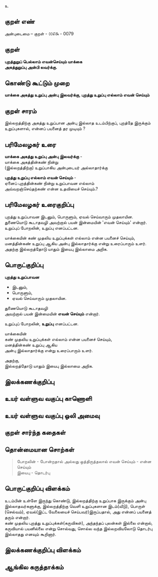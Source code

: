 உ

## குறள் எண் 

அன்புடைமை – குறள் - ௦௦௭௯ - 0079  

## குறள் 

**புறத்துறுப் பெல்லாம் எவன்செய்யும் யாக்கை  
அகத்துறுப்பு அன்பி லவர்க்கு.** 

## கொண்டு கூட்டும் முறை

**யாக்கை அகத்து உறுப்பு அன்பு இலவர்க்கு, புறத்து உறுப்பு எல்லாம் எவன் செய்யும்**  

## குறள் சாரம் 

இல்லறத்திற்கு அகத்து உறுப்பான அன்பு இல்லாத உடம்பிற்குப், புறத்தே இருக்கும் உறுப்புகளால், என்னப் பயனைத் தர முடியும் ?

## பரிமேலழகர் உரை

**யாக்கை அகத்து உறுப்பு அன்பு இலவர்க்கு** -  
யாக்கை அகத்தின்கண் நின்று  
(இல்லறத்திற்கு) உறுப்பாகிய அன்புடையர் அல்லாதார்க்கு  

**புறத்து உறுப்பு எல்லாம் எவன் செய்யும்** -  
ஏனைப் புறத்தின்கண் நின்று உறுப்பாவன எல்லாம்  
அவ்வறஞ்செய்தற்கண் என்ன உதவியைச் செய்யும்.?  

## பரிமேலழகர் உரைகுறிப்பு   

புறத்து உறுப்பாவன இடனும், பொருளும், ஏவல் செய்வாரும் முதலாயின.  
துணையொடு கூடாதவழி அவற்றால் பயன் இன்மையின் 'எவன் செய்யும்' என்றார்.  
உறுப்புப் போறலின், உறுப்பு எனப்பட்டன.  

யாக்கையின் கண் முதலிய உறுப்புக்கள் எல்லாம் என்ன பயனைச் செய்யும், மனத்தின்கண் உறுப்பு ஆகிய அன்பு இல்லாதார்க்கு என்று உரைப்பாரும் உளர்.  
அதற்கு இல்லறத்தோடு யாதும் இயைபு இல்லாமை அறிக.  

## பொருட்குறிப்பு 

**புறத்து உறுப்பாவன**  
* இடனும்,  
* பொருளும்,  
* ஏவல் செய்வாரும் முதலாயின.  

துணையொடு கூடாதவழி  
அவற்றால் பயன் இன்மையின் **எவன் செய்யும்** என்றார். 

உறுப்புப் போறலின், **உறுப்பு** எனப்பட்டன.  

யாக்கையின்  
கண் முதலிய உறுப்புக்கள் எல்லாம் என்ன பயனைச் செய்யும்,  
மனத்தின்கண் உறுப்பு ஆகிய  
அன்பு இல்லாதார்க்கு என்று உரைப்பாரும் உளர்.  

அதற்கு,  
இல்லறத்தோடு யாதும் இயைபு இல்லாமை அறிக.  

## இலக்கணக்குறிப்பு  


## உயர் வள்ளுவ வகுப்பு காணொளி


## உயர் வள்ளுவ வகுப்பு ஒலி அமைவு 

 
## குறள் சார்ந்த கதைகள் 


## தொன்மையான சொற்கள்

> போறலின் - போன்றதால் அல்லது ஒத்திருத்தலால்
> எவன் செய்யும் - என்ன செய்யும்   
இயைபு - தொடர்பு 

## பொருட்குறிப்பு விளக்கம்

உடம்பின் உள்ளே இருந்து கொண்டு, இல்லறத்திற்கு உறுப்பாக இருக்கும் அன்பு இல்லாதவர்களுக்கு, இல்லறத்திற்கு வெளி உறுப்புகளான இடம்(வீடு), பொருள் (செல்வம்), ஏவல்(இட்ட வேலையைச் செய்பவர்)இருப்பதால், அது என்னப் பயனைத் தரும் என்றார்.  
கண் முதலிய புறத்து உறுப்புக்கள்(கருவிகள்), அந்தந்தப் புலன்கள் இல்லை என்றால், கருவியால் பயனில்லை என்று சொல்வது, சொல்ல வந்த இல்லறவியலோடு தொடர்பு இல்லாதது எனவும் கூறினார்.

## இலக்கணக்குறிப்பு விளக்கம்


## ஆங்கில கருத்தாக்கம் 


